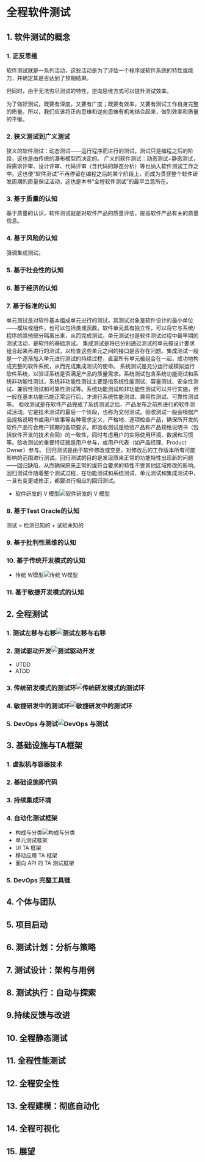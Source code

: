 # 全程软件测试

## 1. 软件测试的概念

### 1. 正反思维

软件测试就是一系列活动，这些活动是为了评估一个程序或软件系统的特性或能力，并确定其是否达到了预期结果。

但同时，由于无法穷尽测试的特性，逆向思维方式可以提升测试效率。

为了做好测试，既要有深度，又要有广度；既要有效率，又要有测试工作自身完整的质量。所以，我们应该将正向思维和逆向思维有机地结合起来，做到效率和质量的平衡。

### 2. 狭义测试到广义测试

狭义的软件测试：动态测试——运行程序而进行的测试，测试只是编程之后的阶段，这也是由传统的瀑布模型而决定的。
广义的软件测试：动态测试+静态测试，将需求评审、设计评审、代码评审（含代码的静态分析）等也纳入软件测试工作之中。这也使“软件测试”不再停留在编程之后的某个阶段上，而成为贯穿整个软件研发周期的质量保证活动，这也是本书“全程软件测试”的最早立意所在。

### 3. 基于质量的认知

基于质量的认识，软件测试就是对软件产品的质量评估，提高软件产品有关的质量信息。

### 4. 基于风险的认知

强调集成测试。

### 5. 基于社会性的认知

### 6. 基于经济的认知

### 7. 基于标准的认知


单元测试是对软件基本组成单元进行的测试，其测试对象是软件设计的最小单位——模块或组件，也可以包括类或函数。软件单元具有独立性，可以将它与系统/程序的其他部分隔离出来，从而完成测试。单元测试也是软件测试过程中最早期的测试活动，是软件的基础测试。
集成测试是将已分别通过测试的单元按设计要求组合起来再进行的测试，以检查这些单元之间的接口是否存在问题。集成测试一般是一个逐渐加入单元进行测试的持续过程，直至所有单元被组合在一起，成功地构成完整的软件系统，从而完成集成测试的使命。
系统测试是充分运行或模拟运行软件系统，以验证系统是否满足产品的质量需求。系统测试包含系统功能测试和系统非功能性测试，系统非功能性测试主要是指系统性能测试、容量测试、安全性测试、兼容性测试和可靠性测试等。系统功能测试和非功能性测试可以并行实施，但一般在基本功能已能正常运行后，才进行系统性能测试、兼容性测试、可靠性测试等。
验收测试是在软件产品完成了系统测试之后、产品发布之前所进行的软件测试活动。它是技术测试的最后一个阶段，也称为交付测试。验收测试一般会根据产品规格说明书或用户故事等各种需求定义，严格地、逐项检查产品，确保所开发的软件产品符合用户预期的各项要求，即验收测试是检验产品和产品规格说明书（包括软件开发的技术合同）的一致性，同时考虑用户的实际使用环境、数据和习惯等。验收测试的重要特征就是用户参与，或用户代表（如产品经理、Product Owner）参与。
回归测试是由于软件修改或变更，对修改后的工作版本所有可能影响的范围进行测试。回归测试的目的是发现原来正常的功能特性出现新的问题——回归缺陷，从而确保原来正常的或符合要求的特性不受其他区域修改的影响。回归测试伴随着整个测试过程，在功能测试和系统测试、单元测试和集成测试中，一旦有变更或修正，都要进行相应的回归测试。

- 软件研发的 V 模型![软件研发的 V 模型](assets/891f6bec88d37ed9c34ad578a5b1852e9634446508a073fb516306bb19c4220b.png)

### 8. 基于Test Oracle的认知

测试 = 检测已知的 + 试验未知的

### 9. 基于批判性思维的认知

### 10. 基于传统开发模式的认知

- 传统 W模型![传统 W模型](assets/b88e12038130d9b70a6d68ac1795da5dc70854dc747d77cef7188be0de3cd3e2.png)

### 11. 基于敏捷开发模式的认知

## 2. 全程测试

### 1. 测试左移与右移![测试左移与右移](assets/f52fbfd890860968eea39bef049a29e7e18ad9bf65df3b7c48f70b6058b85d23.png)

### 2. 测试驱动开发![测试驱动开发](assets/47bbe249ab4996654a20997c5a27c066a382e4179623195e9d5ed02810305829.png)

- UTDD
- ATDD

### 3. 传统研发模式的测试环![传统研发模式的测试环](assets/7d764e41a6384401d12279528a684defbb8f2e5f3aefc7a05a3ca920a04fad60.png)

### 4. 敏捷研发中的测试环![敏捷研发中的测试环](assets/f75d1aeb5e1debf8fb0bc046a213c5c0668fbb9a1d1b25d30789d80de27313e5.png)

### 5. DevOps 与测试![DevOps 与测试](assets/14a18a65918e1a0553759fed0ed2edffba105eef95ce88e1986e388981325d54.png)

## 3. 基础设施与TA框架

### 1. 虚拟机与容器技术

### 2. 基础设施即代码

### 3. 持续集成环境

### 4. 自动化测试框架

- 构成与分类![构成与分类](assets/bf1765588066b0283443feb569c37b8e363ded2eab92c862154ecdf48681b4b1.png)
- 单元测试框架
- UI TA 框架
- 移动应用 TA 框架
- 面向 API 的 TA 测试框架

### 5. DevOps 完整工具链

## 4. 个体与团队

## 5. 项目启动

## 6. 测试计划：分析与策略

## 7. 测试设计：架构与用例

## 8. 测试执行：自动与探索

## 9.持续反馈与改进

## 10. 全程静态测试

## 11. 全程性能测试

## 12. 全程安全性

## 13. 全程建模：彻底自动化

## 14. 全程可视化

## 15. 展望
